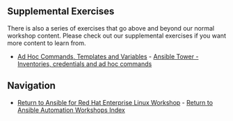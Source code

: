 ## Supplemental Exercises

There is also a series of exercises that go above and beyond our normal workshop content.  Please check out our supplemental exercises if you want more content to learn from.  

- [Ad Hoc Commands, Templates and Variables](ad_hoc_and_templates)  -
[Ansible Tower - Inventories, credentials and ad hoc
commands](ansible_tower_credentials)


## Navigation

- [Return to Ansible for Red Hat Enterprise Linux Workshop](../README.md)  -
[Return to Ansible Automation Workshops Index](../../../README.md)
